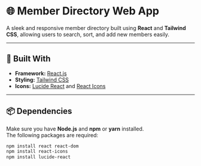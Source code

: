 # 🌐 Member Directory Web App

A sleek and responsive member directory built using **React** and **Tailwind CSS**, allowing users to search, sort, and add new members easily.

---

## 🔧 Built With

- **Framework:** [React.js](https://reactjs.org/)
- **Styling:** [Tailwind CSS](https://tailwindcss.com/)
- **Icons:** [Lucide React](https://lucide.dev/) and [React Icons](https://react-icons.github.io/react-icons/)

---

## 📦 Dependencies

Make sure you have **Node.js** and **npm** or **yarn** installed.  
The following packages are required:

```bash
npm install react react-dom
npm install react-icons
npm install lucide-react
